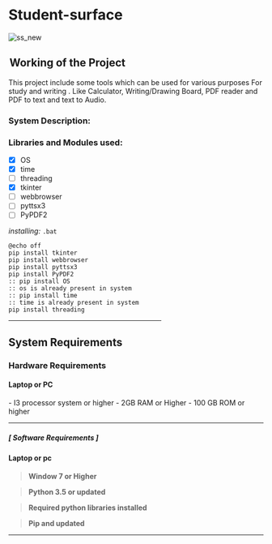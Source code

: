 # Student-surface
 ![ss_new](https://user-images.githubusercontent.com/69034607/192443394-8d985248-d39d-459b-890c-b5511aaa37f6.png)

<legend><h2>Working of the Project</h2></legend>
<p> This project include some tools which can be used for various purposes
For study and writing .
Like Calculator, Writing/Drawing Board, PDF reader and PDF to text
 and text to Audio.</pre>
<legend><h3>System Description:</h3></legend>
<h3>Libraries and Modules used:</h3>

- [x] OS
- [x] time
- [ ] threading
- [x] tkinter
- [ ] webbrowser
- [ ] pyttsx3
- [ ] PyPDF2
 
_installing:_
`.bat`
```
@echo off
pip install tkinter
pip install webbrowser
pip install pyttsx3
pip install PyPDF2
:: pip install OS
:: os is already present in system
:: pip install time
:: time is already present in system
pip install threading
```
 
<hr width = "60%" height="7%">

## System Requirements 

### Hardware Requirements
<h4>Laptop or PC</h4>
-	I3 processor system or higher</blockquote>
-	2GB RAM or Higher</blockquote>
-	100	 GB ROM or higher</blockquote>
<hr>
<h5>[ Software Requirements ]</h5>
<h4>Laptop or pc<h4>
<blockquote> Window 7 or Higher</blockquote>
<blockquote> Python 3.5  or updated</blockquote>
<blockquote> Required python libraries installed</blockquote>
<blockquote> Pip and updated</blockquote> 
<hr>
